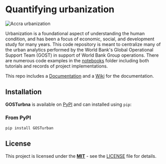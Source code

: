 # Quantifying urbanization

![Accra urbanization](images/ACCRA_GHSSMOD_Python_250m.png)

Urbanization is a foundational aspect of understanding the human condition, and has been a focus of economic, social, and development study for many years. This code repository is meant to centralize many of the urban analytics performed by the World Bank's Global Operational Support Team (GOST) in support of World Bank Group operations. There are numerous code examples in the [notebooks](https://github.com/worldbank/GOST_Urban/tree/main/notebooks) folder including both tutorials and records of project implementations.

This repo includes a [Documentation](https://worldbank.github.io/GOST_Urban/intro.html) and a [Wiki](https://github.com/worldbank/GOST_Urban/wiki) for the documentation.

## Installation

**GOSTurbna** is available on [PyPI](https://pypi.org) and can installed using `pip`:

### From PyPI

```shell
pip install GOSTurban
```

## License

This project is licensed under the [**MIT**](https://opensource.org/license/mit) - see the [LICENSE](LICENSE) file for details.
